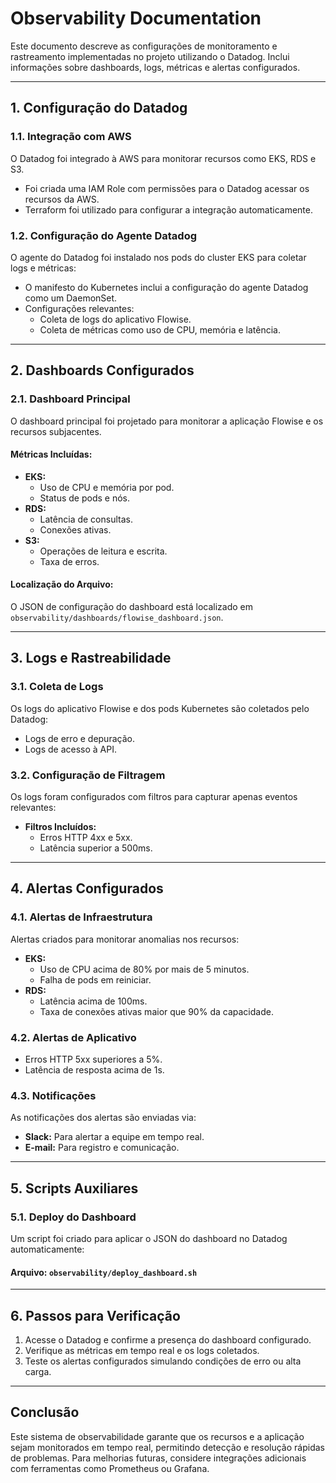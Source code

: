 # Observability Documentation

Este documento descreve as configurações de monitoramento e rastreamento implementadas no projeto utilizando o Datadog. Inclui informações sobre dashboards, logs, métricas e alertas configurados.

---

## **1. Configuração do Datadog**

### **1.1. Integração com AWS**
O Datadog foi integrado à AWS para monitorar recursos como EKS, RDS e S3.
- Foi criada uma IAM Role com permissões para o Datadog acessar os recursos da AWS.
- Terraform foi utilizado para configurar a integração automaticamente.

### **1.2. Configuração do Agente Datadog**
O agente do Datadog foi instalado nos pods do cluster EKS para coletar logs e métricas:
- O manifesto do Kubernetes inclui a configuração do agente Datadog como um DaemonSet.
- Configurações relevantes:
  - Coleta de logs do aplicativo Flowise.
  - Coleta de métricas como uso de CPU, memória e latência.

---

## **2. Dashboards Configurados**

### **2.1. Dashboard Principal**
O dashboard principal foi projetado para monitorar a aplicação Flowise e os recursos subjacentes.

#### **Métricas Incluídas:**
- **EKS:**
  - Uso de CPU e memória por pod.
  - Status de pods e nós.
- **RDS:**
  - Latência de consultas.
  - Conexões ativas.
- **S3:**
  - Operações de leitura e escrita.
  - Taxa de erros.

#### **Localização do Arquivo**:
O JSON de configuração do dashboard está localizado em `observability/dashboards/flowise_dashboard.json`.

---

## **3. Logs e Rastreabilidade**

### **3.1. Coleta de Logs**
Os logs do aplicativo Flowise e dos pods Kubernetes são coletados pelo Datadog:
- Logs de erro e depuração.
- Logs de acesso à API.

### **3.2. Configuração de Filtragem**
Os logs foram configurados com filtros para capturar apenas eventos relevantes:
- **Filtros Incluídos:**
  - Erros HTTP 4xx e 5xx.
  - Latência superior a 500ms.

---

## **4. Alertas Configurados**

### **4.1. Alertas de Infraestrutura**
Alertas criados para monitorar anomalias nos recursos:
- **EKS:**
  - Uso de CPU acima de 80% por mais de 5 minutos.
  - Falha de pods em reiniciar.
- **RDS:**
  - Latência acima de 100ms.
  - Taxa de conexões ativas maior que 90% da capacidade.

### **4.2. Alertas de Aplicativo**
- Erros HTTP 5xx superiores a 5%.
- Latência de resposta acima de 1s.

### **4.3. Notificações**
As notificações dos alertas são enviadas via:
- **Slack:** Para alertar a equipe em tempo real.
- **E-mail:** Para registro e comunicação.

---

## **5. Scripts Auxiliares**

### **5.1. Deploy do Dashboard**
Um script foi criado para aplicar o JSON do dashboard no Datadog automaticamente:

#### **Arquivo: `observability/deploy_dashboard.sh`**

---

## **6. Passos para Verificação**

1. Acesse o Datadog e confirme a presença do dashboard configurado.
2. Verifique as métricas em tempo real e os logs coletados.
3. Teste os alertas configurados simulando condições de erro ou alta carga.

---

## **Conclusão**
Este sistema de observabilidade garante que os recursos e a aplicação sejam monitorados em tempo real, permitindo detecção e resolução rápidas de problemas. Para melhorias futuras, considere integrações adicionais com ferramentas como Prometheus ou Grafana.

